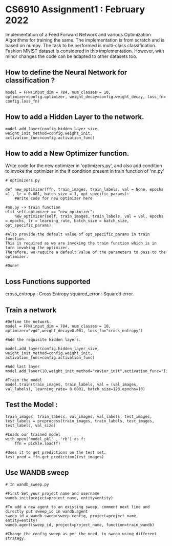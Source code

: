 # CS6910 Assignment1 : February 2022

Implementation of a Feed Forward Network and various Optimization Algorithms for training the same.
The implementation is from scratch and is based on numpy.
The task to be performed is multi-class classification.
Fashion MNIST dataset is considered in this implementation.
However, with minor changes the code can be adapted to other datasets too.

## How to define the Neural Network for classification ?
```
model = FFN(input_dim = 784, num_classes = 10, optimizer=config.optimizer, weight_decay=config.weight_decay, loss_fn= config.loss_fn)
```

## How to add a Hidden Layer to the network.
```
model.add_layer(config.hidden_layer_size, weight_init_method=config.weight_init, activation_func=config.activation_func)
```

## How to add a New Optimizer function.

Write code for the new optimizer in 'optimizers.py', and also add condition to invoke the optimizer in the if condition present in train function of 'nn.py'
```
# optimizers.py

def new_optimizer(ffn, train_images, train_labels, val = None, epochs =1 , lr = 0.001, batch_size = 1, opt_specific_params):
    #Write code for new optimizer here

#nn.py -> train function
elif self.optimizer == "new_optimizer":
    new_optimizer(self, train_images, train_labels, val = val, epochs = epochs, lr = learning_rate, batch_size = batch_size, opt_specific_params)   

#Also provide the default value of opt_specific_params in train function.
This is required as we are invoking the train function which is in turn invoking the optimizer.
Therefore, we require a default value of the parameters to pass to the optimizer.

#Done!
```
## Loss Functions supported
cross_entropy : Cross Entropy
squared_error : Squared error.

## Train a network
```
#Define the network.
model = FFN(input_dim = 784, num_classes = 10, optimizer="vgd",weight_decay=0.001, loss_fn="cross_entropy")

#Add the requisite hidden layers.

model.add_layer(config.hidden_layer_size, weight_init_method=config.weight_init, activation_func=config.activation_func)

#Add last layer
model.add_layer(10,weight_init_method="xavier_init",activation_func="linear")

#Train the model
model.train(train_images, train_labels, val = (val_images, val_labels), learning_rate= 0.0001, batch_size=128,epochs=10)

```

## Test the Model :

```
train_images, train_labels, val_images, val_labels, test_images, test_labels = preprocess(train_images, train_labels, test_images, test_labels, val_size)

#Loads our trained model
with open('model_pkl' , 'rb') as f:
    ffn = pickle.load(f)

#Uses it to get predictions on the test set.
test_pred = ffn.get_prediction(test_images)

```

## Use WANDB sweep

```
# In wandb_sweep.py

#First Set your project name and username
wandb.init(project=project_name, entity=entity)

#To add a new agent to an existing sweep, comment next line and directly put sweep_id in wandb.agent
sweep_id = wandb.sweep(sweep_config, project=project_name, entity=entity)
wandb.agent(sweep_id, project=project_name, function=train_wandb)

#Change the config_sweep as per the need, to sweeo using different strategy.

```

